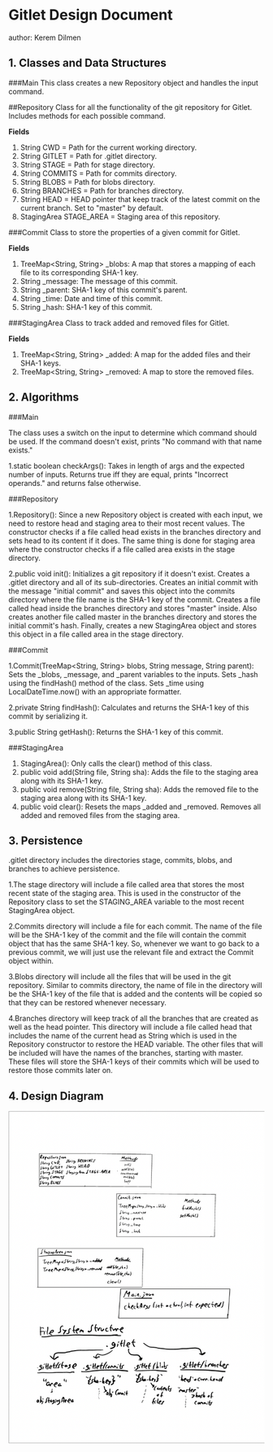 # Gitlet Design Document
author: Kerem Dilmen
 

## 1. Classes and Data Structures

###Main
This class creates a new Repository object and handles the input command.

##Repository
Class for all the functionality of the git repository for Gitlet.
Includes methods for each possible command.

**Fields**
1. String CWD = Path for the current working directory.
2. String GITLET = Path for .gitlet directory.
3. String STAGE = Path for stage directory.
4. String COMMITS = Path for commits directory.
5. String BLOBS = Path for blobs directory.
6. String BRANCHES = Path for branches directory.
7. String HEAD = HEAD pointer that keep track of the latest commit on the current branch. Set to "master" by default.
8. StagingArea STAGE_AREA = Staging area of this repository.

###Commit
Class to store the properties of a given commit for Gitlet.

**Fields**
1. TreeMap<String, String> _blobs: A map that stores a mapping of each file to its corresponding SHA-1 key.
2. String _message: The message of this commit.
3. String _parent: SHA-1 key of this commit's parent.
4. String _time: Date and time of this commit.
5. String _hash: SHA-1 key of this commit.

###StagingArea
Class to track added and removed files for Gitlet.

**Fields**
1. TreeMap<String, String> _added: A map for the added files and their SHA-1 keys.
2. TreeMap<String, String> _removed: A map to store the removed files.


## 2. Algorithms

###Main

The class uses a switch on the input to determine which command should be used.
If the command doesn't exist, prints "No command with that name exists."

1.static boolean checkArgs(): Takes in length of args and the expected number of inputs.
Returns true iff they are equal, prints "Incorrect operands." and returns false otherwise.

###Repository

1.Repository(): Since a new Repository object is created with each input, we need to restore
head and staging area to their most recent values. The constructor checks if a file called head
exists in the branches directory and sets head to its content if it does. The same thing is done for staging area
where the constructor checks if a file called area exists in the stage directory.

2.public void init(): Initializes a git repository if it doesn't exist. Creates a .gitlet directory and all of its sub-directories.
Creates an initial commit with the message "initial commit" and saves this object into the commits directory where
the file name is the SHA-1 key of the commit. Creates a file called head inside the branches directory and stores "master" inside.
Also creates another file called master in the branches directory and stores the initial commit's hash. Finally, creates a new StagingArea object
and stores this object in a file called area in the stage directory.

###Commit

1.Commit(TreeMap<String, String> blobs, String message, String parent): Sets
the _blobs, _message, and _parent variables to the inputs. Sets _hash using the findHash() method of the class.
Sets _time using LocalDateTime.now() with an appropriate formatter.

2.private String findHash(): Calculates and returns the SHA-1 key of this commit by serializing it.

3.public String getHash(): Returns the SHA-1 key of this commit.

###StagingArea

1. StagingArea(): Only calls the clear() method of this class.
2. public void add(String file, String sha): Adds the file to the staging area along with its SHA-1 key.
3. public void remove(String file, String sha): Adds the removed file to the staging area along with its SHA-1 key.
4. public void clear(): Resets the maps _added and _removed. Removes all added and removed files from the staging area.


## 3. Persistence

.gitlet directory includes the directories stage, commits, blobs, and branches to achieve persistence.

1.The stage directory will include a file called area that stores the most recent state of the staging area.
This is used in the constructor of the Repository class to set the STAGING_AREA variable to the most recent 
StagingArea object.

2.Commits directory will include a file for each commit. The name of the file will be the SHA-1 key
of the commit and the file will contain the commit object that has the same SHA-1 key. So, whenever we want to go back to
a previous commit, we will just use the relevant file and extract the Commit object within.

3.Blobs directory will include all the files that will be used in the git repository. Similar to commits directory,
the name of file in the directory will be the SHA-1 key of the file that is added and the contents will be copied so that
they can be restored whenever necessary.
  
4.Branches directory will keep track of all the branches that are created as well as the head pointer.
This directory will include a file called head that includes the name of the current head as String which is used in the 
Repository constructor to restore the HEAD variable. The other files that will be included will have the names of the branches, starting with master. 
These files will store the SHA-1 keys of their commits which will be used to restore those commits later on.

## 4. Design Diagram

![Gitlet Design Diagram](gitlet_design.png)

